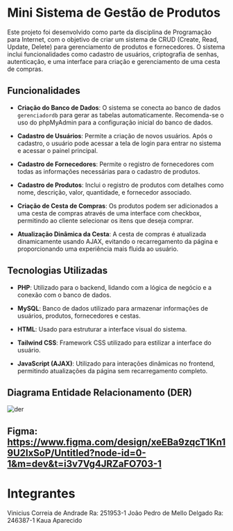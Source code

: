# Mini Sistema de Gestão de Produtos

Este projeto foi desenvolvido como parte da disciplina de Programação para Internet, com o objetivo de criar um sistema de CRUD (Create, Read, Update, Delete) para gerenciamento de produtos e fornecedores. O sistema inclui funcionalidades como cadastro de usuários, criptografia de senhas, autenticação, e uma interface para criação e gerenciamento de uma cesta de compras.

## Funcionalidades

- **Criação do Banco de Dados**: O sistema se conecta ao banco de dados `gerenciadordb` para gerar as tabelas automaticamente. Recomenda-se o uso do phpMyAdmin para a configuração inicial do banco de dados.
  
- **Cadastro de Usuários**: Permite a criação de novos usuários. Após o cadastro, o usuário pode acessar a tela de login para entrar no sistema e acessar o painel principal.

- **Cadastro de Fornecedores**: Permite o registro de fornecedores com todas as informações necessárias para o cadastro de produtos.

- **Cadastro de Produtos**: Inclui o registro de produtos com detalhes como nome, descrição, valor, quantidade, e fornecedor associado.

- **Criação de Cesta de Compras**: Os produtos podem ser adicionados a uma cesta de compras através de uma interface com checkbox, permitindo ao cliente selecionar os itens que deseja comprar.

- **Atualização Dinâmica da Cesta**: A cesta de compras é atualizada dinamicamente usando AJAX, evitando o recarregamento da página e proporcionando uma experiência mais fluida ao usuário.

## Tecnologias Utilizadas

- **PHP**: Utilizado para o backend, lidando com a lógica de negócio e a conexão com o banco de dados.

- **MySQL**: Banco de dados utilizado para armazenar informações de usuários, produtos, fornecedores e cestas.

- **HTML**: Usado para estruturar a interface visual do sistema.

- **Tailwind CSS**: Framework CSS utilizado para estilizar a interface do usuário.

- **JavaScript (AJAX)**: Utilizado para interações dinâmicas no frontend, permitindo atualizações da página sem recarregamento completo.

## Diagrama Entidade Relacionamento (DER)

![der](https://github.com/user-attachments/assets/90cbec06-d53d-48ea-954b-2e0ebfd0efc1)

## Figma: https://www.figma.com/design/xeEBa9zqcT1Kn19U2IxSoP/Untitled?node-id=0-1&m=dev&t=i3v7Vg4JRZaFO703-1

# Integrantes
Vinicius Correia de Andrade 
Ra: 251953-1
João Pedro de Mello Delgado 
Ra: 246387-1
Kaua Aparecido
